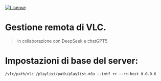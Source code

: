 [![License](https://img.shields.io/github/license/italia/bootstrap-italia.svg)](https://github.com/losciuto/vlcremote/blob/master/LICENSE)
# Gestione remota di VLC.
> in collaborazione con DeepSeek e chatGPT5.

# Impostazioni di base del server:

```
/vlc/path/vlc /playlist/path/playlist.m3u --intf rc --rc-host 0.0.0.0
```

